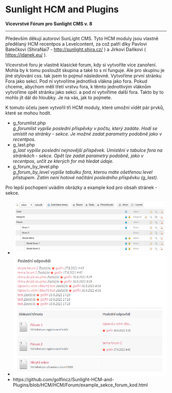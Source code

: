 # Sunlight HCM and Plugins
<strong>Vícevrstvé Fórum pro Sunlight CMS v. 8</strong>
<hr>

Především děkuji autorovi SunLight CMS. Tyto HCM moduly jsou vlastně předělaný HCM recentpos a Levelcontent, za což patří díky Pavlovi Batečkovi (ShiraNai7 - http://sunlight.shira.cz/ ) a Jirkovi Daňkovi ( https://jdanek.eu/ ).

Vícevrstvé foru je vlastně klasické forum, kdy si vytvoříte více zanoření. Mohla by k tomu posloužit skupina a také to s ní funguje. Ale pro skupinu je jiné stylování css. tak jsem to pojmul následovně. Vytvoříme první stránku Fora jako sekci. Pod ní vytvoříme jednotlivá vlákna jako fora. Pokud chceme, abychom měli třetí vrstvu fora, k těmto jednotlivým vláknům vytvoříme opět stránku jako sekci. a pod ní vytvíříme další fora. Takto by to mohlo jít dál do hloubky. Je na vás, jak to pojmete.

K tomuto účelu jsem vytvořil tři HCM moduly, které umožní vidět pár prvků, které se mohou hodit.
<ul>
   <li>g_forumlist.php<br><em>g_forumlist vypíše poslední příspěvky v počtu, který zadáte. Hodí se umístit na stránky - sekce. Je možné zadat parametry podobně jako v recentpos.</em></li>
   <li>g_last.php<br><em>g_last vypíše poslední nejnovější příspěvek. Umístění v tabulce fora na stránkách - sekce. Opět lze zadat parametry podobně, jako v recentpos, určit ze kterých for má hledat údaje.</em></li>
   <li>g_forum_by_level.php<br><em>g_forum_by_level vypíše tabulku fora, kterou máte ošetřenou level přístupem. Zatím není hotové načítání posledního příspěvku (g_last).</em></li>
</ul>

Pro lepší pochopení uvádím obrázky a example kod pro obsah stránek - sekce.

<ul>
   <li><img src='https://raw.githubusercontent.com/golfincz/Sunlight-HCM-and-Plugins/HCM/HCM/Forum/forum_admin.png' alt='Admin část' /></li>
   <li><img src='https://raw.githubusercontent.com/golfincz/Sunlight-HCM-and-Plugins/HCM/HCM/Forum/forum_public.png' alt='Veřejná část' /></li>
   <li>https://github.com/golfincz/Sunlight-HCM-and-Plugins/blob/HCM/HCM/Forum/example_sekce_forum_kod.html</li>
</ul>
